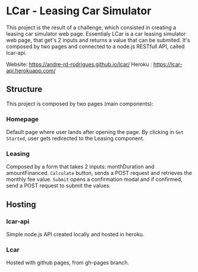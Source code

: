 # LCar - Leasing Car Simulator

This project is the result of a challenge, which consisted in creating a leasing car simulator web page.
Essentialy LCar is a car leasing simulator web page, that get's 2 inputs and returns a value that can be submited. It's composed by two pages and connected to a node.js RESTfull API, called lcar-api.

Website: https://andre-rd-rodrigues.github.io/lcar/
Heroku : https://lcar-api.herokuapp.com/

## Structure

This project is composed by two pages (main components):

### Homepage

Default page where user lands after opening the page.
By clicking in `Get Started`, user gets redirected to the Leasing component.

### Leasing

Composed by a form that takes 2 inputs: monthDuration and amountFinanced.
`Calculate` button, sends a POST request and retrieves the monthly fee value.
`Submit` opens a confirmation modal and if confirmed, send a POST request to submit the values.

## Hosting

### lcar-api

Simple node.js API created locally and hosted in heroku.

### Lcar

Hosted with github pages, from gh-pages branch.
